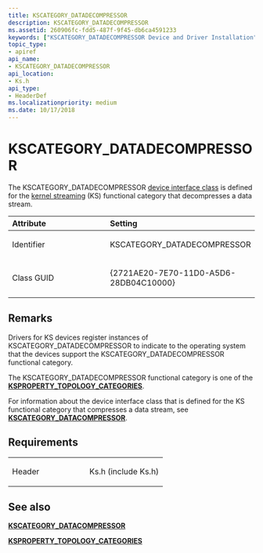 ```yaml
---
title: KSCATEGORY_DATADECOMPRESSOR
description: KSCATEGORY_DATADECOMPRESSOR
ms.assetid: 260906fc-fdd5-487f-9f45-db6ca4591233
keywords: ["KSCATEGORY_DATADECOMPRESSOR Device and Driver Installation"]
topic_type:
- apiref
api_name:
- KSCATEGORY_DATADECOMPRESSOR
api_location:
- Ks.h
api_type:
- HeaderDef
ms.localizationpriority: medium
ms.date: 10/17/2018
---
```


# KSCATEGORY_DATADECOMPRESSOR


The KSCATEGORY_DATADECOMPRESSOR [device interface class](https://docs.microsoft.com/windows-hardware/drivers/install/device-interface-classes) is defined for the [kernel streaming](https://docs.microsoft.com/windows-hardware/drivers/stream/streaming-minidrivers2) (KS) functional category that decompresses a data stream.

<table>
<colgroup>
<col width="50%" />
<col width="50%" />
</colgroup>
<thead>
<tr class="header">
<th align="left">Attribute</th>
<th align="left">Setting</th>
</tr>
</thead>
<tbody>
<tr class="odd">
<td align="left"><p>Identifier</p></td>
<td align="left"><p>KSCATEGORY_DATADECOMPRESSOR</p></td>
</tr>
<tr class="even">
<td align="left"><p>Class GUID</p></td>
<td align="left"><p>{2721AE20-7E70-11D0-A5D6-28DB04C10000}</p></td>
</tr>
</tbody>
</table>

 

Remarks
-------

Drivers for KS devices register instances of KSCATEGORY_DATADECOMPRESSOR to indicate to the operating system that the devices support the KSCATEGORY_DATADECOMPRESSOR functional category.

The KSCATEGORY_DATADECOMPRESSOR functional category is one of the [**KSPROPERTY_TOPOLOGY_CATEGORIES**](https://docs.microsoft.com/windows-hardware/drivers/stream/ksproperty-topology-categories).

For information about the device interface class that is defined for the KS functional category that compresses a data stream, see [**KSCATEGORY_DATACOMPRESSOR**](kscategory-datacompressor.md).

Requirements
------------

<table>
<colgroup>
<col width="50%" />
<col width="50%" />
</colgroup>
<tbody>
<tr class="odd">
<td align="left"><p>Header</p></td>
<td align="left">Ks.h (include Ks.h)</td>
</tr>
</tbody>
</table>

## See also


[**KSCATEGORY_DATACOMPRESSOR**](kscategory-datacompressor.md)

[**KSPROPERTY_TOPOLOGY_CATEGORIES**](https://docs.microsoft.com/windows-hardware/drivers/stream/ksproperty-topology-categories)

 

 






